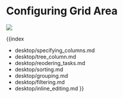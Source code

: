 Configuring Grid Area
============================

<img src="desktop/gantt_left.png"/>


{{index
- desktop/specifying_columns.md
- desktop/tree_column.md
- desktop/reodering_tasks.md
- desktop/sorting.md
- desktop/grouping.md
- desktop/filtering.md
- desktop/inline_editing.md
}}
